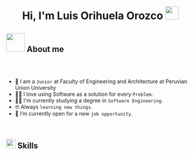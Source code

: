 <h1 align="center">Hi, I'm Luis Orihuela Orozco <img src="https://media.giphy.com/media/hvRJCLFzcasrR4ia7z/giphy.gif" width="35"></h1>

## <picture><img src = "https://github.com/7oSkaaa/7oSkaaa/blob/main/Images/about_me.gif?raw=true" width = 50px></picture> About me
<br><br>

- :school: I am a `Junior` at Faculty of Engineering and Architecture at Peruvian Union University
- :technologist: I love using Software as a solution for every `Problem`.
- :student: I'm currently studying a degree in `Software Engineering`.
- :nerd_face: Always `learning new things`.
- :thinking: I’m currently open for a new `job opportunity`.
<br>

## <img src="https://media2.giphy.com/media/QssGEmpkyEOhBCb7e1/giphy.gif?cid=ecf05e47a0n3gi1bfqntqmob8g9aid1oyj2wr3ds3mg700bl&rid=giphy.gif" width ="25"><b> Skills</b>
<br>
